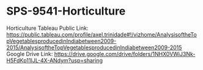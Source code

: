 # SPS-9541-Horticulture
Horticulture
Tableau Public Link: https://public.tableau.com/profile/axel.trinidade#!/vizhome/AnalysisoftheTopVegetablesproducedinIndiabetween2009-2015/AnalysisoftheTopVegetablesproducedinIndiabetween2009-2015
Google Drive Link: https://drive.google.com/drive/folders/1NHX0VWiJ3Nk-H5FdKp11IJL-4X-ANdym?usp=sharing

